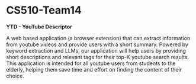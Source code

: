 # CS510-Team14

**YTD - YouTube Descriptor**

A web based application (a browser
extension) that can extract information from youtube videos and provide users with a short
summary. Powered by keyword extraction and LLMs, our application will help users by
providing short descriptions and relevant tags for their top-K youtube search results. This
application is intended for all youtube users from students to the elderly, helping them save time
and effort on finding the content of their choice.
